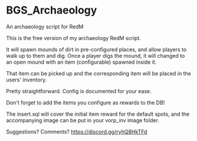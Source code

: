 # BGS_Archaeology
An archaeology script for RedM

This is the free version of my archaeology RedM script.

It will spawn mounds of dirt in pre-configured places, and allow players to walk up to them and dig.
Once a player digs the mound, it will changed to an open mound with an item (configurable) spawned inside it.

That item can be picked up and the corresponding item will be placed in the users' inventory.

Pretty straightforward. Config is documented for your ease.

Don't forget to add the items you configure as rewards to the DB!

The insert.sql will cover the initial item reward for the default spots, and the accompanying image can be put in your vorp_inv image folder.

Suggestions? Comments?
https://discord.gg/ryhQ8HkTFd
